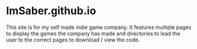 # ImSaber.github.io

This site is for my self made indie game company.
It features multiple pages to display the games the company has made and directories to lead the user to the correct pages to download / view the code.